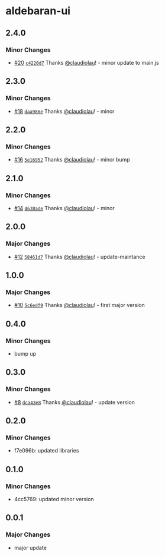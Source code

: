 # aldebaran-ui

## 2.4.0

### Minor Changes

- [#20](https://github.com/claudiolau/turbo-aldebaran/pull/20) [`c4220d7`](https://github.com/claudiolau/turbo-aldebaran/commit/c4220d7772dc4d00e457c4887003b01094d4cdde) Thanks [@claudiolau](https://github.com/claudiolau)! - minor update to main.js

## 2.3.0

### Minor Changes

- [#18](https://github.com/claudiolau/turbo-aldebaran/pull/18) [`daa986e`](https://github.com/claudiolau/turbo-aldebaran/commit/daa986e22aabdfc37ef40e3410dcb02120ed2e81) Thanks [@claudiolau](https://github.com/claudiolau)! - minor

## 2.2.0

### Minor Changes

- [#16](https://github.com/claudiolau/turbo-aldebaran/pull/16) [`5e16952`](https://github.com/claudiolau/turbo-aldebaran/commit/5e16952dffca7c421f66479cea6f93adc92f267b) Thanks [@claudiolau](https://github.com/claudiolau)! - minor bump

## 2.1.0

### Minor Changes

- [#14](https://github.com/claudiolau/turbo-aldebaran/pull/14) [`4638ade`](https://github.com/claudiolau/turbo-aldebaran/commit/4638ade8fe9b281e574e2e2878681ffb94b719ff) Thanks [@claudiolau](https://github.com/claudiolau)! - minor

## 2.0.0

### Major Changes

- [#12](https://github.com/claudiolau/turbo-aldebaran/pull/12) [`58461d7`](https://github.com/claudiolau/turbo-aldebaran/commit/58461d746aaa0375dfc01c7e501c74dde2ea3798) Thanks [@claudiolau](https://github.com/claudiolau)! - update-maintance

## 1.0.0

### Major Changes

- [#10](https://github.com/claudiolau/turbo-aldebaran/pull/10) [`5c6edf9`](https://github.com/claudiolau/turbo-aldebaran/commit/5c6edf97414bec0beeeb72d341c99ccd7475c32d) Thanks [@claudiolau](https://github.com/claudiolau)! - first major version

## 0.4.0

### Minor Changes

- bump up

## 0.3.0

### Minor Changes

- [#8](https://github.com/claudiolau/aldebaran-ui/pull/8) [`dca43e8`](https://github.com/claudiolau/aldebaran-ui/commit/dca43e88c16f9124d7c43168306542fd2b6b9e6a) Thanks [@claudiolau](https://github.com/claudiolau)! - update version

## 0.2.0

### Minor Changes

- f7e096b: updated libraries

## 0.1.0

### Minor Changes

- 4cc5769: updated minor version

## 0.0.1

### Major Changes

- major update
